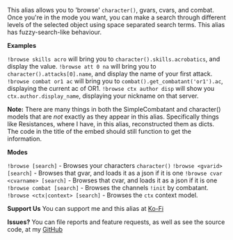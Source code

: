 This alias allows you to 'browse' `character()`, gvars, cvars, and combat.
Once you're in the mode you want, you can make a search through different levels of the selected object using space separated search terms. This alias has fuzzy-search-like behaviour.

**__Examples__**

`!browse skills acro` will bring you to `character().skills.acrobatics`, and display the value.
`!browse att 0 na` will bring you to `character().attacks[0].name`, and display the name of your first attack.
`!browse combat or1 ac` will bring you to `combat().get_combatant('or1').ac`, displaying the current ac of OR1.
`!browse ctx author disp` will show you `ctx.author.display_name`, displaying your nickname on that server.

**Note:** There are many things in both the SimpleCombatant and character() models that are *not* exactly as they appear in this alias. Specifically things like Resistances, where I have, in this alias, reconstructed them as dicts. The code in the title of the embed should still function to get the information.

**__Modes__**

`!browse [search]` - Browses your characters `character()`
`!browse <gvarid> [search]` - Browses that gvar, and loads it as a json if it is one
`!browse cvar <cvarname> [search]` - Browses that cvar, and loads it as a json if it is one
`!browse combat [search]` - Browses the channels `!init` by combatant.
`!browse <ctx|context> [search]` - Browses the `ctx` context model.

**Support Us**
You can support me and this alias at [Ko-Fi](https://ko-fi.com/croebh)

**Issues?**
You can file reports and feature requests, as well as see the source code, at my [GitHub](https://github.com/Croebh/Avrae-Customizations)